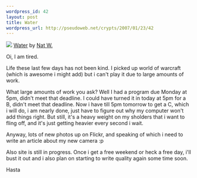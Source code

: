 ```yaml
--- 
wordpress_id: 42
layout: post
title: Water
wordpress_url: http://pseudoweb.net/crypts/2007/01/23/42
---
```

<p class="flickr-frame"><a href="http://www.flickr.com/photos/icco/366800081/" title="photo sharing"><img src="http://farm1.static.flickr.com/142/366800081_a6e5b0b864.jpg" class="flickr-photo" /></a>
<span class="flickr-caption"><a href="http://www.flickr.com/photos/icco/366800081/">Water</a> by <a href="http://www.flickr.com/people/icco/">Nat W.</a></span></p>
<p>Oi, I am tired.</p>
<p>Life these last few days has not been kind. I picked up world of warcraft (which is awesome i might add) but i can't play it due to large amounts of work.</p>
<p>What large amounts of work you ask? Well I had a program due Monday at 5pm, didn't meet that deadline. I could have turned it in today at 5pm for a B, didn't meet that deadline. Now i have till 5pm tomorrow to get a C, which i will do, i am nearly done, just have to figure out why my computer won't add things right. But still, it's a heavy weight on my sholders that i want to fling off, and it's just getting heavier every second i wait.</p>
<p>Anyway, lots of new photos up on Flickr, and speaking of which i need to write an article about my new camera :p</p>
<p>Also site is still in progress. Once i get a free weekend or heck a free day, i'll bust it out and i also plan on starting to write quality again some time soon.</p>
<p>Hasta</p>
